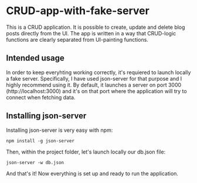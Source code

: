 # CRUD-app-with-fake-server

This is a CRUD application. It is possible to create, update and delete blog posts directly from the UI. 
The app is written in a way that CRUD-logic functions are clearly separated from UI-painting functions. 

## Intended usage
In order to keep everyhting working correctly, it's requiered to launch locally a fake server. Specifically, I have used json-server for that purpose and I highly recommend using it. By default, it launches a server on port 3000 (http://localhost:3000) and it's on that port where the application will try to connect when fetching data. 

## Installing json-server
Installing json-server is very easy with npm:

```
npm install -g json-server
```

Then, within the project folder, let's launch locally our db.json file:

```
json-server -w db.json 
```
And that's it! Now everything is set up and ready to run the application. 
